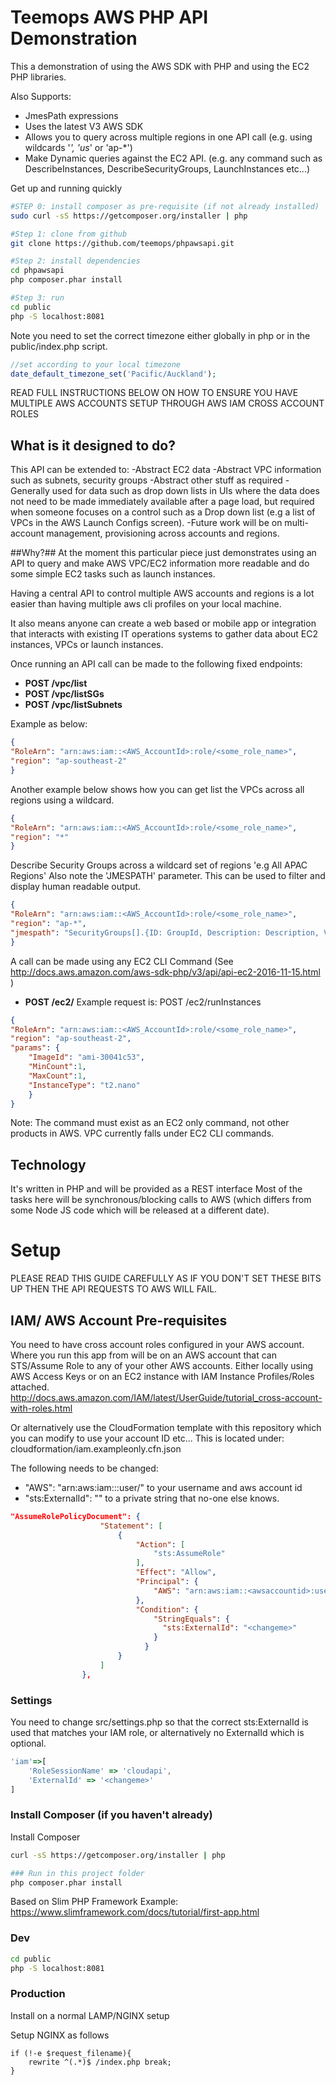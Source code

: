 # Teemops AWS PHP API Demonstration

This a demonstration of using the AWS SDK with PHP and using the EC2 PHP libraries.

Also Supports:
* JmesPath expressions
* Uses the latest V3 AWS SDK 
* Allows you to query across multiple regions in one API call (e.g. using wildcards '*', 'us*' or 'ap-*')
* Make Dynamic queries against the EC2 API. (e.g. any command such as DescribeInstances, DescribeSecurityGroups, LaunchInstances etc...)

Get up and running quickly

``` bash
#STEP 0: install composer as pre-requisite (if not already installed)
sudo curl -sS https://getcomposer.org/installer | php

#Step 1: clone from github
git clone https://github.com/teemops/phpawsapi.git

#Step 2: install dependencies
cd phpawsapi
php composer.phar install

#Step 3: run
cd public
php -S localhost:8081
```

Note you need to set the correct timezone either globally in php or in the public/index.php script.
``` php
//set according to your local timezone
date_default_timezone_set('Pacific/Auckland');
```
READ FULL INSTRUCTIONS BELOW ON HOW TO ENSURE YOU HAVE MULTIPLE 
AWS ACCOUNTS SETUP THROUGH AWS IAM CROSS ACCOUNT ROLES

## What is it designed to do?

This API can be extended to:
-Abstract EC2 data
-Abstract VPC information such as subnets, security groups
-Abstract other stuff as required
-Generally used for data such as drop down lists in UIs where the data does
not need to be made immediately available after a page load, but
required when someone focuses on a control such as a Drop down list (e.g
a list of VPCs in the AWS Launch Configs screen).
-Future work will be on multi-account management, provisioning across accounts and regions.

##Why?##
At the moment this particular piece just demonstrates using an API to query and make AWS VPC/EC2 information more readable and do some simple EC2 tasks such as
launch instances.

Having a central API to control multiple AWS accounts and regions is a lot easier than having multiple aws cli profiles on your local machine.

It also means anyone can create a web based or mobile app or integration that interacts with existing IT operations systems to gather data about EC2 instances, VPCs or launch instances.

Once running an API call can be made to the following fixed endpoints:
* **POST /vpc/list**
* **POST /vpc/listSGs**
* **POST /vpc/listSubnets**

Example as below:
``` json
{
"RoleArn": "arn:aws:iam::<AWS_AccountId>:role/<some_role_name>", 
"region": "ap-southeast-2"
}
```

Another example below shows how you can get list the VPCs across all regions using a wildcard.

``` json
{
"RoleArn": "arn:aws:iam::<AWS_AccountId>:role/<some_role_name>", 
"region": "*"
}
```

Describe Security Groups across a wildcard set of regions 'e.g All APAC Regions'
Also note the 'JMESPATH' parameter. This can be used to filter and display human readable output.

``` json
{
"RoleArn": "arn:aws:iam::<AWS_AccountId>:role/<some_role_name>", 
"region": "ap-*",
"jmespath": "SecurityGroups[].{ID: GroupId, Description: Description, VpcId: VpcId, Name: GroupName, Tags: Tags[*]}"
}
```

A call can be made using any EC2 CLI Command (See http://docs.aws.amazon.com/aws-sdk-php/v3/api/api-ec2-2016-11-15.html )
* **POST /ec2/<Command>**
Example request is:
POST /ec2/runInstances

``` json
{
"RoleArn": "arn:aws:iam::<AWS_AccountId>:role/<some_role_name>", 
"region": "ap-southeast-2",
"params": {
	"ImageId": "ami-30041c53", 
	"MinCount":1, 
	"MaxCount":1,
	"InstanceType": "t2.nano"
	}
}
```

Note: The command must exist as an EC2 only command, not other products in AWS. VPC currently falls under EC2 CLI commands.

## Technology

It's written in PHP and will be provided as a REST interface
Most of the tasks here will be synchronous/blocking calls to AWS
(which differs from some Node JS code which will be released at a different date).

# Setup
PLEASE READ THIS GUIDE CAREFULLY AS IF YOU DON'T SET THESE BITS UP THEN THE API REQUESTS TO AWS WILL FAIL.

## IAM/ AWS Account Pre-requisites
You need to have cross account roles configured in your AWS account.
Where you run this app from will be on an AWS account that can STS/Assume Role to any of your other AWS accounts.
Either locally using AWS Access Keys or on an EC2 instance with IAM Instance Profiles/Roles attached.
http://docs.aws.amazon.com/IAM/latest/UserGuide/tutorial_cross-account-with-roles.html

Or alternatively use the CloudFormation template with this repository which you can modify to use your account ID etc...
This is located under:
cloudformation/iam.exampleonly.cfn.json

The following needs to be changed:
* "AWS": "arn:aws:iam::<awsaccountid>:user/<myusername>" to your username and aws account id
* "sts:ExternalId": "<changeme>" to a private string that no-one else knows.

``` json
"AssumeRolePolicyDocument": {
                    "Statement": [
                        {
                            "Action": [
                                "sts:AssumeRole"
                            ],
                            "Effect": "Allow",
                            "Principal": {
                                "AWS": "arn:aws:iam::<awsaccountid>:user/<myusername>"
                            },
                            "Condition": {
                                "StringEquals": {
                                  "sts:ExternalId": "<changeme>"
                                }
                              }
                        }
                    ]
                },
```

### Settings
You need to change src/settings.php so that the correct sts:ExternalId is used that matches your IAM role, or alternatively no ExternalId which is optional.

``` javascript
'iam'=>[
    'RoleSessionName' => 'cloudapi',
    'ExternalId' => '<changeme>'
]
```

### Install Composer (if you haven't already)
Install Composer
``` bash
curl -sS https://getcomposer.org/installer | php

### Run in this project folder
php composer.phar install
```

Based on Slim PHP Framework
Example:
https://www.slimframework.com/docs/tutorial/first-app.html

### Dev
``` bash
cd public
php -S localhost:8081
```

### Production
Install on a normal LAMP/NGINX setup

Setup NGINX as follows
```
if (!-e $request_filename){
    rewrite ^(.*)$ /index.php break;
}
```

